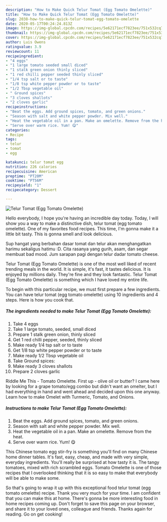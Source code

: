 ```yaml
---
description: "How to Make Quick Telur Tomat (Egg Tomato Omelette)"
title: "How to Make Quick Telur Tomat (Egg Tomato Omelette)"
slug: 2038-how-to-make-quick-telur-tomat-egg-tomato-omelette
date: 2020-05-17T00:24:24.813Z
image: https://img-global.cpcdn.com/recipes/5e62171ecf7823ee/751x532cq70/telur-tomat-egg-tomato-omelette-recipe-main-photo.jpg
thumbnail: https://img-global.cpcdn.com/recipes/5e62171ecf7823ee/751x532cq70/telur-tomat-egg-tomato-omelette-recipe-main-photo.jpg
cover: https://img-global.cpcdn.com/recipes/5e62171ecf7823ee/751x532cq70/telur-tomat-egg-tomato-omelette-recipe-main-photo.jpg
author: Luis Owens
ratingvalue: 3.9
reviewcount: 11
recipeingredient:
- "4 eggs"
- "1 large tomato seeded small diced"
- "1 stalk green onion thinly sliced"
- "1 red chilli pepper seeded thinly sliced"
- "1/4 tsp salt or to taste"
- "1/8 tsp white pepper powder or to taste"
- "1/2 Tbsp vegetable oil"
- " Ground spices"
- "3 cloves shallots"
- "2 cloves garlic"
recipeinstructions:
- "Beat the eggs. Add ground spices, tomato, and green onions."
- "Season with salt and white pepper powder. Mix well."
- "Heat the vegetable oil in a pan. Make an omelette. Remove from the heat."
- "Serve over warm rice. Yum! 😋"
categories:
- Recipe
tags:
- telur
- tomat
- egg

katakunci: telur tomat egg 
nutrition: 226 calories
recipecuisine: American
preptime: "PT20M"
cooktime: "PT56M"
recipeyield: "1"
recipecategory: Dessert

---
```



![Telur Tomat (Egg Tomato Omelette)](https://img-global.cpcdn.com/recipes/5e62171ecf7823ee/751x532cq70/telur-tomat-egg-tomato-omelette-recipe-main-photo.jpg)

Hello everybody, I hope you're having an incredible day today. Today, I will show you a way to make a distinctive dish, telur tomat (egg tomato omelette). One of my favorites food recipes. This time, I'm gonna make it a little bit tasty. This is gonna smell and look delicious.

Sup hangat yang berbahan dasar tomat dan telur akan menghangatkan harimu sekaligus hatimu :D. Cita rasanya yang gurih, asam, dan segar membuat bad mood. Jum sarapan pagi dengan telur dadar tomato cheese.

Telur Tomat (Egg Tomato Omelette) is one of the most well liked of recent trending meals in the world. It is simple, it's fast, it tastes delicious. It is enjoyed by millions daily. They're fine and they look fantastic. Telur Tomat (Egg Tomato Omelette) is something which I have loved my entire life.


To begin with this particular recipe, we must first prepare a few ingredients. You can have telur tomat (egg tomato omelette) using 10 ingredients and 4 steps. Here is how you cook that.

<!--inarticleads1-->

##### The ingredients needed to make Telur Tomat (Egg Tomato Omelette):

1. Take 4 eggs
1. Take 1 large tomato, seeded, small diced
1. Prepare 1 stalk green onion, thinly sliced
1. Get 1 red chilli pepper, seeded, thinly sliced
1. Make ready 1/4 tsp salt or to taste
1. Get 1/8 tsp white pepper powder or to taste
1. Make ready 1/2 Tbsp vegetable oil
1. Take  Ground spices:
1. Make ready 3 cloves shallots
1. Prepare 2 cloves garlic


Riddle Me This - Tomato Omelette. First up - olive oil or butter? I came here by looking for a grape tomato/egg combo but didn&#39;t want an omelter, but I had everything in hand and went ahead and decided upon this one anyway. Learn how to make Omelet with Turmeric, Tomato, and Onions. 

<!--inarticleads2-->

##### Instructions to make Telur Tomat (Egg Tomato Omelette):

1. Beat the eggs. Add ground spices, tomato, and green onions.
1. Season with salt and white pepper powder. Mix well.
1. Heat the vegetable oil in a pan. Make an omelette. Remove from the heat.
1. Serve over warm rice. Yum! 😋


This Chinese tomato egg stir-fry is something you&#39;ll find on many Chinese home dinner tables. It&#39;s fast, easy, cheap, and made with very simple, everyday ingredients. You&#39;ll really be surprised at how tasty it is. The tangy tomatoes, mixed with rich scrambled eggs. Tomato Omelette is one of those recipes that I overlooked thinking that it is so easy to make that everybody will be able to make some. 

So that's going to wrap it up with this exceptional food telur tomat (egg tomato omelette) recipe. Thank you very much for your time. I am confident that you can make this at home. There's gonna be more interesting food in home recipes coming up. Don't forget to save this page on your browser, and share it to your loved ones, colleague and friends. Thanks again for reading. Go on get cooking!
